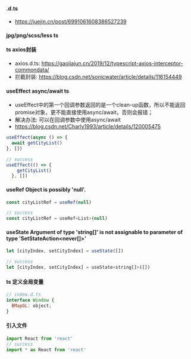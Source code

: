 

#### .d.ts
- https://juejin.cn/post/6991061608386527239

#### jpg/png/scss/less ts

#### ts axios封装
- axios.d.ts: https://gaojiajun.cn/2019/12/typescript-axios-interceptor-commondata/
- 拦截封装: https://blog.csdn.net/sonicwater/article/details/116154449

#### useEffect async/await ts
- useEffect中的第一个回调参数返回的是一个clean-up函数，所以不能返回promise对象，更不能直接使用async/await，否则会报错；
- 解决办法: 可以在回调参数中使用async/await
- https://blog.csdn.net/Charly1993/article/details/120005475

```js
useEffect(async () => {
  await getCityList()
}, [])

// success
useEffect(() => {
    getCityList()
  }, [])
```

#### useRef Object is possibly 'null'.

```js
const cityListRef = useRef(null)

// success
const cityListRef = useRef<List>(null)
```


#### useState Argument of type 'string[]' is not assignable to parameter of type 'SetStateAction<never[]>'

```js
let [cityIndex, setCityIndex] = useState([])

// success
let [cityIndex, setCityIndex] = useState<string[]>([])
```

#### ts 定义全局变量
```js
// index.d.ts
interface Window {
  BMapGL: object;
}
```

#### 引入文件
```js
import React from 'react'
// success
import * as React from 'react'
```